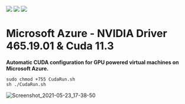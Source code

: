 ![](https://img.shields.io/badge/microsoft%20azure-0089D6?style=for-the-badge&logo=microsoft-azure&logoColor=white) ![](https://img.shields.io/badge/Ubuntu-E95420?style=for-the-badge&logo=ubuntu&logoColor=white) ![](https://img.shields.io/badge/NVIDIA-CUDA%2011.3-76B900?style=for-the-badge&logo=nvidia&logoColor=white)

# Microsoft Azure - NVIDIA Driver 465.19.01 & Cuda 11.3

**Automatic CUDA configuration for GPU powered virtual machines on Microsoft Azure.**

```console
sudo chmod +755 CudaRun.sh
sh ./CudaRun.sh
```

![Screenshot_2021-05-23_17-38-50](https://user-images.githubusercontent.com/54184905/119265224-9321ab80-bbee-11eb-8cfd-cc800af28844.png)

